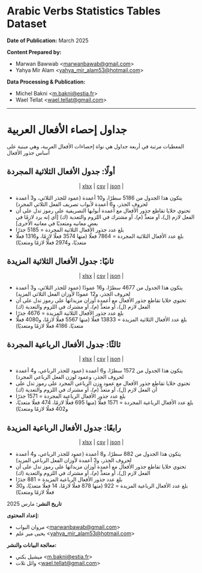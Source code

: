 # Arabic Verbs Statistics Tables Dataset

**Date of Publication:** March 2025

**Content Prepared by:**
- Marwan Bawwab <<marwanbawab@gmail.com>>
- Yahya Mir Alam <<yahya_mir_alam53@hotmail.com>>

**Data Processing & Publication:**
- Michel Bakni <<m.bakni@estia.fr>>
- Wael Tellat <<wael.tellat@gmail.com>>

---

# جداول إحصاء الأفعال العربية

المعطيات مرتبة في أربعة جداول هي نواة إحصاءات الأفعال العربية، وهي مبنية على أساس جذور الأفعال

## أولًا: جدول الأفعال الثلاثية المجردة

<div align="center">

|
[xlsx](data/xlsx/جدول%20الأفعال%20الثلاثية%20المجردة.xlsx) | 
[csv](data/csv/جدول%20الأفعال%20الثلاثية%20المجردة.csv) | 
[json](data/json/جدول%20الأفعال%20الثلاثية%20المجردة.json) |

</div>

- يتكون هذا الجدول من 5186 سطرًا، و10 أعمدة (عمود للجذر الثلاثي، و3 أعمدة لحروف الجذر، و6 أعمدة لأبواب تصريف الفعل الثلاثي المجرد)
- تحتوي خلايا تقاطع جذور الأفعال مع أعمدة أبوابها التصريفية على رموز تدل على أن الفعل لازم (ل)، أو متعدٍّ (م)، أو مشترك في اللزوم والتعدية (ك) [أي إنه يرد لازمًا في بعض معانيه ومتعديًا في معانيه الأخرى]
- بلغ عدد جذور الأفعال الثلاثية المجردة = 5185 جذرًا
- بلغ عدد الأفعال الثلاثية المجردة = 7864 فعلًا (منها 3574 فعلًا لازمًا، و1316 فعلًا متعديًا، و2974 فعلًا لازمًا ومتعديًا)

## ثانيًا: جدول الأفعال الثلاثية المزيدة

<div align="center">

|
[xlsx](data/xlsx/جدول%20الأفعال%20الثلاثية%20المزيدة.xlsx) | 
[csv](data/csv/جدول%20الأفعال%20الثلاثية%20المزيدة.csv) | 
[json](data/json/جدول%20الأفعال%20الثلاثية%20المزيدة.json) |

</div>

- يتكون هذا الجدول من 4677 سطرًا، و16 عمودًا (عمود للجذر الثلاثي، و3 أعمدة لحروف الجذر، و12 عمودًا لأوزان الفعل الثلاثي المزيد)
- تحتوي خلايا تقاطع جذور الأفعال مع أعمدة أوزان مزيداتها على رموز تدل على أن الفعل لازم (ل)، أو متعدٍّ (م)، أو مشترك في اللزوم والتعدية (ك)
- بلغ عدد جذور الأفعال الثلاثية المزيدة = 4676 جذرًا
- بلغ عدد الأفعال الثلاثية المزيدة = 13833 فعلًا (منها 5567 فعلًا لازمًا، و4080 فعلًا متعديًا، 4186 فعلًا لازمًا ومتعديًا)

## ثالثًا: جدول الأفعال الرباعية المجردة

<div align="center">

|
[xlsx](data/xlsx/جدول%20الأفعال%20الرباعية%20المجردة.xlsx) | 
[csv](data/csv/جدول%20الأفعال%20الرباعية%20المجردة.csv) | 
[json](data/json/جدول%20الأفعال%20الرباعية%20المجردة.json) |

</div>

- يتكون هذا الجدول من 1572 سطرًا، و6 أعمدة (عمود للجذر الرباعي، و4 أعمدة لحروف الجذر، وعمود لوزن الفعل الرباعي المجرد)
- تحتوي خلايا تقاطع جذور الأفعال مع عمود وزن الرباعي المجرد على رموز تدل على أن الفعل لازم (ل)، أو متعدٍّ (م)، أو مشترك في اللزوم والتعدية (ك)
- بلغ عدد جذور الأفعال الرباعية المجردة = 1571 جذرًا
- بلغ عدد الأفعال الرباعية المجردة = 1571 فعلًا (منها 695 فعلًا لازمًا، 474 فعلًا متعديًا، و402 فعلًا لازمًا ومتعديًا)

## رابعًا: جدول الأفعال الرباعية المزيدة

<div align="center">

|
[xlsx](data/xlsx/جدول%20الأفعال%20الرباعية%20المزيدة.xlsx) | 
[csv](data/csv/جدول%20الأفعال%20الرباعية%20المزيدة.csv) | 
[json](data/json/جدول%20الأفعال%20الرباعية%20المزيدة.json) |

</div>

- يتكون هذا الجدول من 882 سطرًا، و8 أعمدة (عمود للجذر الرباعي، و4 أعمدة لحروف الجذر، و3 أعمدة لأوزان الفعل الرباعي المزيد)
- تحتوي خلايا تقاطع جذور الأفعال مع أعمدة أوزان مزيداتها على رموز تدل على أن الفعل لازم (ل)، أو متعدٍّ (م)، أو مشترك في اللزوم والتعدية (ك)
- بلغ عدد جذور الأفعال الرباعية المزيدة = 881 جذرًا
- بلغ عدد الأفعال الرباعية المزيدة = 922 (منها 878 فعلًا لازمًا، 14 فعلًا متعديًا، و30 فعلًا لازمًا ومتعديًا)


**تاريخ النشر:** مارس 2025

**إعداد المحتوى:**
- مروان البواب <<marwanbawab@gmail.com>>
- يحيى مير علم <<yahya_mir_alam53@hotmail.com>>

**معالجة البيانات والنشر:**
- ميشيل بكني <<m.bakni@estia.fr>>
- وائل تلات <<wael.tellat@gmail.com>>
